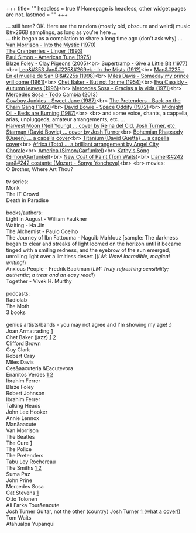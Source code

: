 +++
title= ""
headless = true  # Homepage is headless, other widget pages are not.
lastmod = ""
+++

... still here?  OK. Here are the random (mostly old, obscure and weird) music &#x266B samplings, as long as you're here ...<br>
... this began as a compilation to share a long time ago (don't ask why) ...<br>
[Van Morrison - Into the Mystic (1970)](https://www.youtube.com/watch?v=syIUmrSJWAU)<br>
[The Cranberries - Linger (1993)](https://www.youtube.com/watch?v=G6Kspj3OO0s)<br>
[Paul Simon - American Tune (1975)](https://www.youtube.com/watch?v=AE3kKUEY5WU)<br>
[Blaze Foley - Clay Pigeons (2005)](https://www.youtube.com/watch?v=KB_2CUj3y6Y")<br>
[Supertramp - Give a Little Bit (1977)](https://www.youtube.com/watch?v=wptWEHGPhOk")<br>
[Leo&#353 Jan&#225&#269ek - In the Mists (1912)](https://www.youtube.com/watch?v=_lFekGwREs4")<br>
[Man&#225 - En el muelle de San Bl&#225s (1998)](https://www.youtube.com/watch?v=teprNzF6J1I")<br>
[Miles Davis - Someday my prince will come (1961)](https://www.youtube.com/watch?v=Lo18F5ObPng")<br>
[Chet Baker - But not for me (1954)](https://www.youtube.com/watch?v=R_f_mMJAezM")<br>
[Eva Cassidy - Autumn leaves (1996)](https://www.youtube.com/watch?v=xXBNlApwh0c")<br>
[Mercedes Sosa - Gracias a la vida (1971)](https://www.youtube.com/watch?v=cIrGQD84F1g")<br>
[Mercedes Sosa - Todo Cambia (2013)](https://www.youtube.com/watch?v=0khKL3tTOTs)<br>
[Cowboy Junkies - Sweet Jane (1987)](https://www.youtube.com/watch?v=BHRFZFmEq9o")<br>
[The Pretenders - Back on the Chain Gang (1982)](https://www.youtube.com/watch?v=CK3uf5V0pDA&")<br>
[David Bowie - Space Oddity (1972)](https://www.youtube.com/watch?v=iYYRH4apXDo")<br>
[Midnight Oil - Beds are Burning (1987)](https://www.youtube.com/watch?v=ejorQVy3m8E")<br>
<br>
and some voice, chants, a cappella, arias, unpluggeds, amateur arrangements, etc. ...<br>
[Harvest Moon (Neil Young) ... cover by Reina del Cid, Josh Turner, etc.](https://www.youtube.com/watch?v=RI16dMyPZh4)<br>
[Starman (David Bowie) ... cover by Josh Turner](https://www.youtube.com/watch?v=dxI7QfoCO3s")<br>
[Bohemian Rhapsody (Queen) ... a capella cover](https://www.youtube.com/watch?v=I7v5gpWe8ds")<br>
[Titanium (David Guetta) ... a capella cover](https://www.youtube.com/watch?v=11Y6Tqw17BM")<br>
[Africa (Toto) ... a brilliant arrangement by Angel City Chorale](https://www.youtube.com/watch?v=-c9-poC5HGw")<br>
[America (Simon/Garfunkel)](https://www.youtube.com/watch?v=sFAoWwUwknc")<br>
[Kathy's Song (Simon/Garfunkel)](https://www.youtube.com/watch?v=fXZyDtzDJMY")<br>
[New Coat of Paint (Tom Waits)](https://www.youtube.com/watch?v=mpUa2a5Kg3A")<br>
[L'amer&#242 sar&#242 costante (Mozart - Sonya Yoncheva)](https://www.youtube.com/watch?v=KvMfBcai6DA")<br>
<br>
movies:<br>
O Brother, Where Art Thou?<br>
<br>
tv series:<br>
Monk<br>
The IT Crowd<br>
Death in Paradise<br>
<br>
books/authors:<br>
Light in August - William Faulkner<br>
Waiting - Ha Jin<br>
The Alchemist - Paulo Coelho<br>
The Journey of Ibn Fattouma - Naguib Mahfouz [sample: The darkness began to clear and streaks of light loomed on the horizon until it became tinged with a smiling redness, and the eyebrow of the sun emerged, unrolling light over a limitless desert.](<i>LM: Wow!  Incredible, magical writing!</i>)<br>
Anxious People - Fredrik Backman (<i>LM: Truly refreshing sensibility; authentic; a treat and an easy read!</i>)<br>
Together - Vivek H. Murthy<br>
<br>
podcasts:<br>
Radiolab<br>
The Moth<br>
3 books<br>
<br>
genius artists/bands - you may not agree and I'm showing my age! :)<br>
Joan Armatrading <a class="1" href="https://www.youtube.com/watch?v=WcVgAlVSArA" target="_blank">1</a><br>
Chet Baker (jazz) <a class="1" href="https://www.youtube.com/watch?v=sIoquPMcG_E" target="_blank">1</a> <a class="1" href="https://www.youtube.com/watch?v=3zrSoHgAAWo" target="_blank">2</a><br>
Clifford Brown<br>
Guy Clark<br>
Robert Cray<br>
Miles Davis<br>
Ces&aacuteria &Eacutevora<br>
Enanitos Verdes <a class="1" href="https://www.youtube.com/watch?v=mSBo57dQwSY&list=RDEMWzsBFrM1G6O0x93sFkgUtg&index=2" target="_blank"> 1 </a><a class="1" href="https://www.youtube.com/watch?v=ZeZYT9aw4SM&list=RDEMWzsBFrM1G6O0x93sFkgUtg&index=4" target="_blank"> 2 </a><br>
Ibrahim Ferrer<br>
Blaze Foley<br>
Robert Johnson<br>
Ibrahim Ferrer<br>
Talking Heads<br>
John Lee Hooker<br>
Annie Lennox<br>
Man&aacute<br>
Van Morrison<br>
The Beatles<br>
The Cure <a class="1" href="https://www.youtube.com/watch?v=Dt7oMSOB7nw&list=RDEMLUGe1lzhB7MnQLLEheFTww&index=11" target="_blank"> 1 </a><br>
The Police<br>
The Pretenders<br>
Tabu Ley Rochereau<br>
The Smiths <a class="1" href="https://www.youtube.com/watch?v=hz0UADjaHKo&list=RDEMZRBmdKVSaLwvx0hRMgtXvg&index=12" target="_blank"> 1 </a><a class="1" href="https://www.youtube.com/watch?v=SckD99B51IA&list=RDEMZRBmdKVSaLwvx0hRMgtXvg&index=14" target="_blank"> 2 </a><br>
Suma Paz<br>
John Prine<br>
Mercedes Sosa<br>
Cat Stevens <a class="1" href="https://www.youtube.com/watch?v=Eb4kfolKwGA" target="_blank">1</a><br>
Otto Tolonen<br>
Ali Farka Tour&eacute<br>
Josh Turner Guitar, not the other (country) Josh Turner <a class="1" href="https://www.youtube.com/watch?v=NtYKjQLgnOs" target="_blank">1 (what a cover!)</a>
<br>
Tom Waits<br>
Atahualpa Yupanqui<br>

